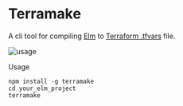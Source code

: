 # Terramake

A cli tool for compiling [Elm](http://elm-lang.org/) to [Terraform .tfvars](https://www.terraform.io/docs/configuration/variables.html#variable-files) file.

![usage](https://raw.githubusercontent.com/wiki/karandit/terramake/term.svg?sanitize=true)

Usage

    npm install -g terramake
    cd your_elm_project
    terramake
